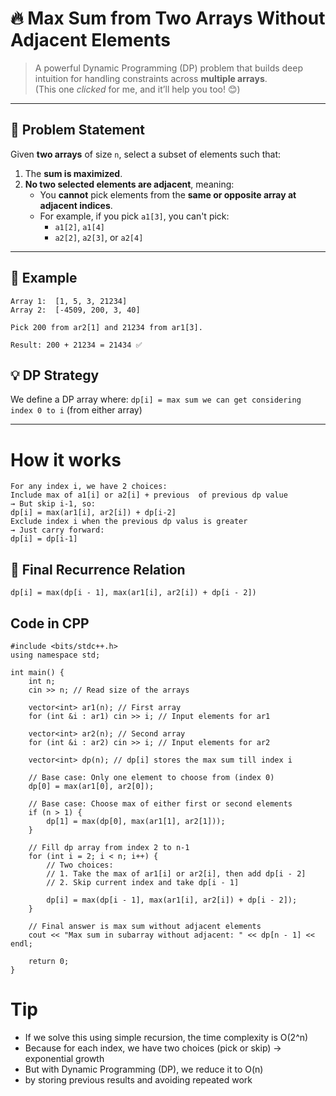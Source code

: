 # 🔥 Max Sum from Two Arrays Without Adjacent Elements

> A powerful Dynamic Programming (DP) problem that builds deep intuition for handling constraints across **multiple arrays**.  
> (This one *clicked* for me, and it’ll help you too! 😊)

---

## 📌 Problem Statement

Given **two arrays** of size `n`, select a subset of elements such that:

1. The **sum is maximized**.
2. **No two selected elements are adjacent**, meaning:
   - You **cannot** pick elements from the **same or opposite array at adjacent indices**.
   - For example, if you pick `a1[3]`, you can't pick:
     - `a1[2]`, `a1[4]`
     - `a2[2]`, `a2[3]`, or `a2[4]`

---

## 🧠 Example

```plaintext
Array 1:  [1, 5, 3, 21234]
Array 2:  [-4509, 200, 3, 40]

Pick 200 from ar2[1] and 21234 from ar1[3].

Result: 200 + 21234 = 21434 ✅
```
## 💡 DP Strategy
We define a DP array where:
 `dp[i] = max sum we can get considering index 0 to i` (from either array)
 
---
# How it works
```
For any index i, we have 2 choices:
Include max of a1[i] or a2[i] + previous  of previous dp value
→ But skip i-1, so:
dp[i] = max(ar1[i], ar2[i]) + dp[i-2]
Exclude index i when the previous dp valus is greater 
→ Just carry forward:
dp[i] = dp[i-1]
```
## 🧾 Final Recurrence Relation
` dp[i] = max(dp[i - 1], max(ar1[i], ar2[i]) + dp[i - 2]) `

## Code in CPP
```
#include <bits/stdc++.h>
using namespace std;

int main() {
    int n;
    cin >> n; // Read size of the arrays

    vector<int> ar1(n); // First array
    for (int &i : ar1) cin >> i; // Input elements for ar1

    vector<int> ar2(n); // Second array
    for (int &i : ar2) cin >> i; // Input elements for ar2

    vector<int> dp(n); // dp[i] stores the max sum till index i

    // Base case: Only one element to choose from (index 0)
    dp[0] = max(ar1[0], ar2[0]);

    // Base case: Choose max of either first or second elements
    if (n > 1) {
        dp[1] = max(dp[0], max(ar1[1], ar2[1]));
    }

    // Fill dp array from index 2 to n-1
    for (int i = 2; i < n; i++) {
        // Two choices:
        // 1. Take the max of ar1[i] or ar2[i], then add dp[i - 2]
        // 2. Skip current index and take dp[i - 1]

        dp[i] = max(dp[i - 1], max(ar1[i], ar2[i]) + dp[i - 2]);
    }

    // Final answer is max sum without adjacent elements
    cout << "Max sum in subarray without adjacent: " << dp[n - 1] << endl;

    return 0;
}

```
# Tip
- If we solve this using simple recursion, the time complexity is O(2^n)
- Because for each index, we have two choices (pick or skip) → exponential growth
- But with Dynamic Programming (DP), we reduce it to O(n)
- by storing previous results and avoiding repeated work

